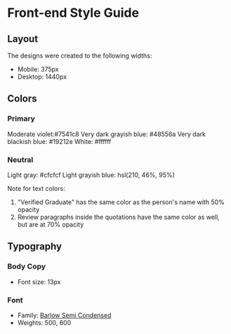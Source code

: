 # Front-end Style Guide

## Layout

The designs were created to the following widths:

- Mobile: 375px
- Desktop: 1440px

## Colors

### Primary

Moderate violet:#7541c8
Very dark grayish blue: #48556a
Very dark blackish blue: #19212e
White: #ffffff

### Neutral

Light gray: #cfcfcf
Light grayish blue: hsl(210, 46%, 95%)

Note for text colors:

1. "Verified Graduate" has the same color as the person's name with 50% opacity
2. Review paragraphs inside the quotations have the same color as well, but are at 70% opacity

## Typography

### Body Copy

- Font size: 13px

### Font

- Family: [Barlow Semi Condensed](https://fonts.google.com/specimen/Barlow+Semi+Condensed)
- Weights: 500, 600
